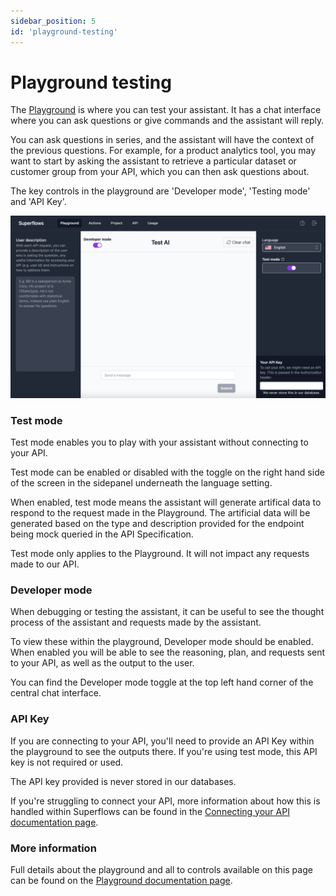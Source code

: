 ```yaml
---
sidebar_position: 5
id: 'playground-testing'
---
```


# Playground testing

The [Playground](https://dashboard.superflows.ai/) is where you can test your assistant. It has a chat interface where you can ask questions or give commands and the assistant will reply. 

You can ask questions in series, and the assistant will have the context of the previous questions. For example, for a product analytics tool, you may want to start by asking the assistant to retrieve a particular dataset or customer group from your API, which you can then ask questions about. 

The key controls in the playground are 'Developer mode', 'Testing mode' and 'API Key'.

![Playground-image](../../static/img/docs/getting-started/playground-testing/1-playground.png)

### Test mode

Test mode enables you to play with your assistant without connecting to your API. 

Test mode can be enabled or disabled with the toggle on the right hand side of the screen in the sidepanel underneath the language setting.

When enabled, test mode means the assistant will generate artifical data to respond to the request made in the Playground. The artificial data will be generated based on the type and description provided for the endpoint being mock queried in the API Specification.

Test mode only applies to the Playground. It will not impact any requests made to our API. 

### Developer mode

When debugging or testing the assistant, it can be useful to see the thought process of the assistant and requests made by the assistant. 

To view these within the playground, Developer mode should be enabled. When enabled you will be able to see the reasoning, plan, and requests sent to your API, as well as the output to the user.

You can find the Developer mode toggle at the top left hand corner of the central chat interface. 

### API Key

If you are connecting to your API, you'll need to provide an API Key within the playground to see the outputs there. If you're using test mode, this API key is not required or used. 

The API key provided is never stored in our databases.

If you're struggling to connect your API, more information about how this is handled within Superflows can be found in the [Connecting your API documentation page](../category/connecting-your-api).

### More information

Full details about the playground and all to controls available on this page can be found on the [Playground documentation page](../category/playground).

